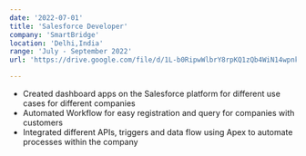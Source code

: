 ```yaml
---
date: '2022-07-01'
title: 'Salesforce Developer'
company: 'SmartBridge'
location: 'Delhi,India'
range: 'July - September 2022'
url: 'https://drive.google.com/file/d/1L-b0RipwWlbrY8rpKQ1zQb4WiN14wpnk/view?usp=sharing/'

---
```

- Created dashboard apps on the Salesforce platform for different use cases for different companies
- Automated Workflow for easy registration and query for companies with customers
- Integrated different APIs, triggers and data flow using Apex to automate processes within the company
